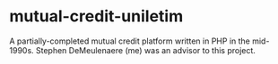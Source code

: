 # mutual-credit-uniletim
A partially-completed mutual credit platform written in PHP in the mid-1990s.
Stephen DeMeulenaere (me) was an advisor to this project.
